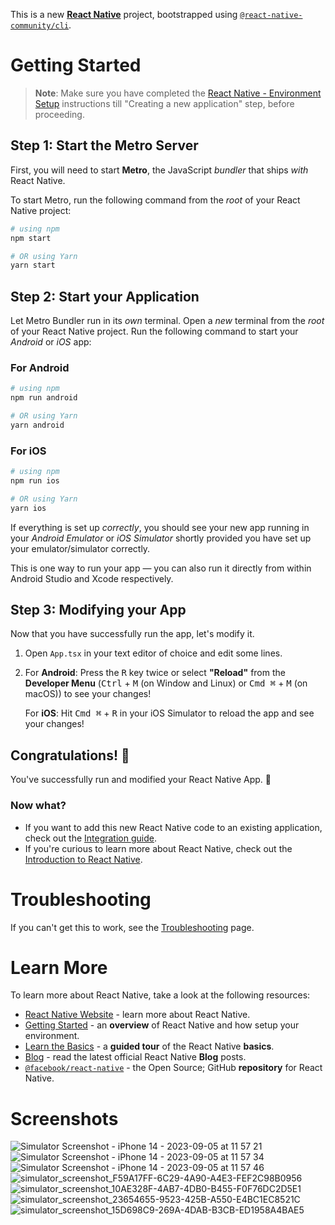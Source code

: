 This is a new [**React Native**](https://reactnative.dev) project, bootstrapped using [`@react-native-community/cli`](https://github.com/react-native-community/cli).

# Getting Started

>**Note**: Make sure you have completed the [React Native - Environment Setup](https://reactnative.dev/docs/environment-setup) instructions till "Creating a new application" step, before proceeding.

## Step 1: Start the Metro Server

First, you will need to start **Metro**, the JavaScript _bundler_ that ships _with_ React Native.

To start Metro, run the following command from the _root_ of your React Native project:

```bash
# using npm
npm start

# OR using Yarn
yarn start
```

## Step 2: Start your Application

Let Metro Bundler run in its _own_ terminal. Open a _new_ terminal from the _root_ of your React Native project. Run the following command to start your _Android_ or _iOS_ app:

### For Android

```bash
# using npm
npm run android

# OR using Yarn
yarn android
```

### For iOS

```bash
# using npm
npm run ios

# OR using Yarn
yarn ios
```

If everything is set up _correctly_, you should see your new app running in your _Android Emulator_ or _iOS Simulator_ shortly provided you have set up your emulator/simulator correctly.

This is one way to run your app — you can also run it directly from within Android Studio and Xcode respectively.

## Step 3: Modifying your App

Now that you have successfully run the app, let's modify it.

1. Open `App.tsx` in your text editor of choice and edit some lines.
2. For **Android**: Press the <kbd>R</kbd> key twice or select **"Reload"** from the **Developer Menu** (<kbd>Ctrl</kbd> + <kbd>M</kbd> (on Window and Linux) or <kbd>Cmd ⌘</kbd> + <kbd>M</kbd> (on macOS)) to see your changes!

   For **iOS**: Hit <kbd>Cmd ⌘</kbd> + <kbd>R</kbd> in your iOS Simulator to reload the app and see your changes!

## Congratulations! :tada:

You've successfully run and modified your React Native App. :partying_face:

### Now what?

- If you want to add this new React Native code to an existing application, check out the [Integration guide](https://reactnative.dev/docs/integration-with-existing-apps).
- If you're curious to learn more about React Native, check out the [Introduction to React Native](https://reactnative.dev/docs/getting-started).

# Troubleshooting

If you can't get this to work, see the [Troubleshooting](https://reactnative.dev/docs/troubleshooting) page.

# Learn More

To learn more about React Native, take a look at the following resources:

- [React Native Website](https://reactnative.dev) - learn more about React Native.
- [Getting Started](https://reactnative.dev/docs/environment-setup) - an **overview** of React Native and how setup your environment.
- [Learn the Basics](https://reactnative.dev/docs/getting-started) - a **guided tour** of the React Native **basics**.
- [Blog](https://reactnative.dev/blog) - read the latest official React Native **Blog** posts.
- [`@facebook/react-native`](https://github.com/facebook/react-native) - the Open Source; GitHub **repository** for React Native.

# Screenshots
![Simulator Screenshot - iPhone 14 - 2023-09-05 at 11 57 21](https://github.com/didikpriyoga27/didik-vcg-test/assets/105910924/4905c1a5-6e8e-4f65-8453-18c00bfbaa23)
![Simulator Screenshot - iPhone 14 - 2023-09-05 at 11 57 34](https://github.com/didikpriyoga27/didik-vcg-test/assets/105910924/4a996e01-ed72-4531-8cd7-b00e3e53ff86)
![Simulator Screenshot - iPhone 14 - 2023-09-05 at 11 57 46](https://github.com/didikpriyoga27/didik-vcg-test/assets/105910924/8d29477a-4903-4beb-87b6-3d5ba89b6e25)
![simulator_screenshot_F59A17FF-6C29-4A90-A4E3-FEF2C98B0956](https://github.com/didikpriyoga27/didik-vcg-test/assets/105910924/9d27b163-b530-4d5d-ac0d-1f02e0528c00)
![simulator_screenshot_10AE328F-4AB7-4DB0-B455-F0F76DC2D5E1](https://github.com/didikpriyoga27/didik-vcg-test/assets/105910924/c8499f5f-22e3-40e6-a2b2-febdfba9a932)![simulator_screenshot_23654655-9523-425B-A550-E4BC1EC8521C](https://github.com/didikpriyoga27/didik-vcg-test/assets/105910924/a33832b8-43bd-4c11-ae32-b0cf2a3cd417)
![simulator_screenshot_15D698C9-269A-4DAB-B3CB-ED1958A4BAE5](https://github.com/didikpriyoga27/didik-vcg-test/assets/105910924/0bb83b3f-7067-4a0f-8c2d-576b50442944)





